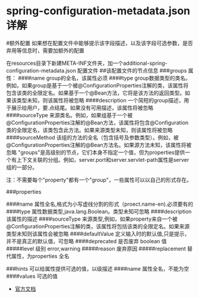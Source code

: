# spring-configuration-metadata.json 详解

#额外配置
如果想在配置文件中能够提示该字段描述，以及该字段可选参数，是否弃用等信息时，需要加额外的配置

在resources目录下新建META-INF文件夹，加一个additional-spring-configuration-metadata.json 配置文件
##该配置文件的节点信息
###groups
属性：
####name 
group的全名，该属性必须
####type 
group数据类型的类名。例如，如果group是基于一个被@ConfigurationProperties注解的类，该属性将包含该类的全限定名。如果基于一个@Bean方法，它将是该方法的返回类型。如果该类型未知，则该属性将被忽略
####description 
一个简短的group描述，用于展示给用户，要.点结尾。如果没有可用描述，该属性将被忽略
####sourceType 
来源类名。例如，如果组基于一个被@ConfigurationProperties注解的@Bean方法，该属性将包含@Configuration类的全限定名，该类包含此方法。如果来源类型未知，则该属性将被忽略
####sourceMethod 
该组的方法的全名（包含括号及参数类型）。例如，被@ConfigurationProperties注解的@Bean方法名。如果源方法未知，该属性将被忽略
"groups"是高级别的节点，它们本身不指定一个值，但为properties提供一个有上下文关联的分组。例如，server.port和server.servlet-path属性是server组的一部分。

注：不需要每个"property"都有一个"group"，一些属性可以以自己的形式存在。

###properties

####name 
属性全名,格式为小写虚线分割的形式（proect.name-en).必须要有的
####type 
属性数据类型,java.lang.Boolean。类型未知可忽略
####description 
该属性的描述
####sourceType 
来源类型,例如，如果property来自一个被@ConfigurationProperties注解的类，该属性将包括该类的全限定名。如果来源类型未知则该属性会被忽略
####defaultValue 
定义输入时的默认值,只是提示，并不是真正的默认值，可忽略
####deprecated 
是否废弃 boolean 值
#####level 
级别 error,warning
#####reason 
废弃原因
#####replacement 
替代属性，为properties 全名

###hints 
可以给属性提供可选的值，以级描述
####name 
属性全名，不能为空
####values 
可选的值




* [官方文档](https://docs.spring.io/spring-boot/docs/2.1.2.RELEASE/reference/html/configuration-metadata.html)

